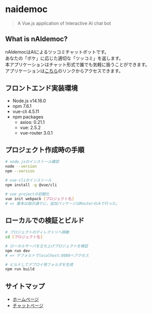 # naidemoc

> A Vue.js application of Interactive AI chat bot

## What is nAIdemoc?

nAIdemocはAIによるツッコミチャットボットです。<br>
あなたの「ボケ」に応じた適切な「ツッコミ」を返します。<br>
本アプリケーションはチャット形式で誰でも気軽に扱うことができます。<br>
アプリケーションは[こちら](https://daemonlxyut.github.io/naidemoc/)のリンクからアクセスできます。

## フロントエンド実装環境

- Node.js v14.16.0
- npm 7.6.1
- vue-cli 4.5.11
- npm packages
    - axios: 0.21.1
    - vue: 2.5.2
    - vue-router 3.0.1

## プロジェクト作成時の手順

```sh
# node.jsのインストール確認
node --version
npm --version

# vue-cliのインストール
npm install -g @vue/cli

# vue projectの初期化
vue init webpack [プロジェクト名]
# => 基本は指示通りに。追加パッケージはRouterのみで行った。
```

## ローカルでの検証とビルド

```sh
# プロジェクトのディレクトリへ移動
cd [プロジェクト名]

# ローカルサーバを立ち上げプロジェクトを検証
npm run dev
# => デフォルトでlocalhost:8080へアクセス

# ビルドしてデプロイ用フォルダを生成
npm run build
```

## サイトマップ

- [ホームページ](https://daemonlxyut.github.io/naidemoc/#/)
- [チャットページ](https://daemonlxyut.github.io/naidemoc/#/chat)

